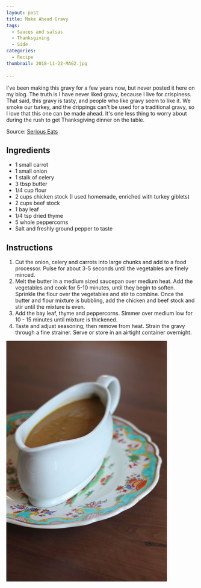 ```yaml
---
layout: post
title: Make Ahead Gravy
tags:
  - Sauces and salsas
  - Thanksgiving
  - Side
categories:
  - Recipe
thumbnail: 2018-11-22-MAG2.jpg

---
```


I've been making this gravy for a few years now, but never posted it here on my blog. The truth is I have never liked gravy, because I live for crispiness. That said, this gravy is tasty, and people who like gravy seem to like it. We smoke our turkey, and the drippings can't be used for a traditional gravy, so I love that this one can be made ahead. It's one less thing to worry about during the rush to get Thanksgiving dinner on the table.  
  

Source: [Serious Eats](https://www.seriouseats.com/recipes/2011/11/easy-all-purpose-gravy-recipe.html)

## Ingredients

- 1 small carrot
- 1 small onion
- 1 stalk of celery
- 3 tbsp butter
- 1/4 cup flour
- 2 cups chicken stock (I used homemade, enriched with turkey giblets)
- 2 cups beef stock
- 1 bay leaf
- 1/4 tsp dried thyme
- 5 whole peppercorns
- Salt and freshly ground pepper to taste

## Instructions

1. Cut the onion, celery and carrots into large chunks and add to a food processor. Pulse for about 3-5 seconds until the vegetables are finely minced. 
1. Melt the butter in a medium sized saucepan over medium heat. Add the vegetables and cook for 5-10 minutes, until they begin to soften. Sprinkle the flour over the vegetables and stir to combine. Once the butter and flour mixture is bubbling, add the chicken and beef stock and stir until the mixture is even.
1. Add the bay leaf, thyme and peppercorns. Simmer over medium low for 10 - 15 minutes until mixture is thickened.
1. Taste and adjust seasoning, then remove from heat. Strain the gravy through a fine strainer. Serve or store in an airtight container overnight. 





![Image of Make Ahead Gravy.](/upload/2018-11-22-MAG.jpg)